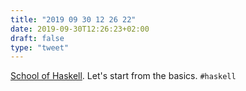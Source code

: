 ```yaml
---
title: "2019 09 30 12 26 22"
date: 2019-09-30T12:26:23+02:00
draft: false
type: "tweet"
---
```

[School of Haskell](https://www.schoolofhaskell.com). Let's start from the basics. `#haskell`
